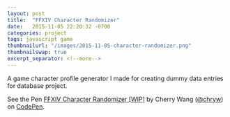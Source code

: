 ```yaml
---
layout: post
title:  "FFXIV Character Randomizer"
date:   2015-11-05 22:20:32 -0700
categories: project
tags: javascript game
thumbnailurl: "/images/2015-11-05-character-randomizer.png"
thumbnailswap: true
excerpt_separator: <!--more-->
---
```

A game character profile generator I made for creating dummy data entries for database project.

<!--more-->

<p data-height="800" data-theme-id="light" data-slug-hash="Jdqjza" data-default-tab="result" data-user="chryw" data-embed-version="2" class="codepen">See the Pen <a href="http://codepen.io/chryw/pen/Jdqjza/">FFXIV Character Randomizer [WIP]</a> by Cherry Wang (<a href="http://codepen.io/chryw">@chryw</a>) on <a href="http://codepen.io">CodePen</a>.</p>
<script async src="//assets.codepen.io/assets/embed/ei.js"></script>
